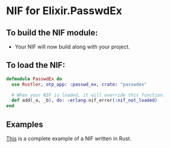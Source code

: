 # NIF for Elixir.PasswdEx

## To build the NIF module:

- Your NIF will now build along with your project.

## To load the NIF:

```elixir
defmodule PasswdEx do
  use Rustler, otp_app: :passwd_ex, crate: "passwdex"

  # When your NIF is loaded, it will override this function.
  def add(_a, _b), do: :erlang.nif_error(:nif_not_loaded)
end
```

## Examples

[This](https://github.com/rusterlium/NifIo) is a complete example of a NIF written in Rust.
